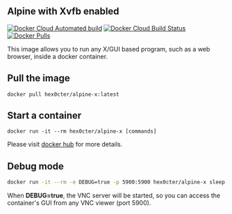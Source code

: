 ## Alpine with Xvfb enabled
[![Docker Cloud Automated build](https://img.shields.io/docker/cloud/automated/hex0cter/alpine-x)](https://hub.docker.com/r/hex0cter/alpine-x/builds)
[![Docker Cloud Build Status](https://img.shields.io/docker/cloud/build/hex0cter/alpine-x)](https://hub.docker.com/r/hex0cter/alpine-x/builds)
[![Docker Pulls](https://img.shields.io/docker/pulls/hex0cter/alpine-x)](https://hub.docker.com/r/hex0cter/alpine-x)


This image allows you to run any X/GUI based program, such as a web browser, inside a docker container.

## Pull the image
```
docker pull hex0cter/alpine-x:latest
```

## Start a container
```
docker run -it --rm hex0cter/alpine-x [commands]
```
Please visit [docker hub](https://hub.docker.com/repository/docker/hex0cter/alpine-x) for more details.

## Debug mode
```bash
docker run -it --rm -e DEBUG=true -p 5900:5900 hex0cter/alpine-x sleep 1000
```
When **DEBUG=true**, the VNC server will be started, so you can access the container's GUI from any VNC viewer (port 5900).
